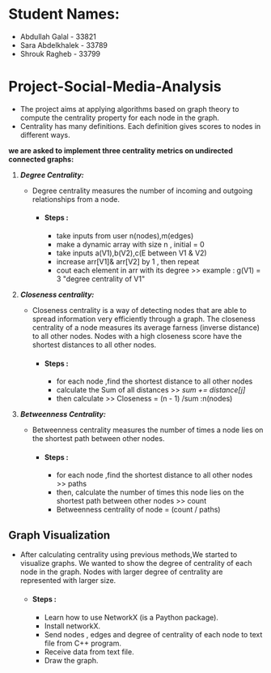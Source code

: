 # Student Names:
* Abdullah Galal - 33821
* Sara Abdelkhalek - 33789
* Shrouk Ragheb - 33799


# Project-Social-Media-Analysis
* The project aims at applying algorithms based on graph theory to compute the centrality property for each node in the graph.
* Centrality has many definitions. Each definition gives scores to nodes in different ways.

****we are asked to implement three centrality metrics on undirected connected graphs:****
1. ***Degree Centrality:***
   - Degree centrality measures the number of incoming and outgoing relationships from a node.
     - #### Steps  :
       - take inputs from user n(nodes),m(edges)
       - make a dynamic array with size n , initial = 0
       - take inputs a(V1),b(V2),c(E between V1 & V2)
       - increase arr[V1]& arr[V2] by 1 , then repeat 
       - cout each element in arr with its degree >> example : g(V1) = 3 "degree centrality of V1" 
 
2. ***Closeness centrality:***
   - Closeness centrality is a way of detecting nodes that are able to spread information very efficiently through a graph.
  The closeness centrality of a node measures its average farness (inverse distance) to all other nodes.
  Nodes with a high closeness score have the shortest distances to all other nodes.
     - #### Steps :
       - for each node ,find the shortest distance to all other nodes 
       - calculate the Sum of all distances >> *sum += distance[j]*
       - then calculate >> Closeness = (n - 1) /sum    :n(nodes)

3. ***Betweenness Centrality:*** 
   - Betweenness centrality measures the number of times a node lies on the shortest path between other nodes.
     - #### Steps :
       - for each node ,find the shortest distance to all other nodes  >> paths 
       - then, calculate the number of times this node lies on the shortest path between other nodes >> count 
       - Betweenness centrality of node = (count / paths) 


## Graph Visualization
  - After calculating centrality using previous methods,We started to visualize graphs.
We wanted to show the degree of centrality of each node in the graph.
Nodes with larger degree of centrality are represented with larger size.
    - #### Steps :
      - Learn how to use NetworkX (is a Paython package).
      - Install networkX.
      - Send nodes , edges and degree of centrality of each node to text file from C++ program.
      - Receive data from text file.
      - Draw the graph.
